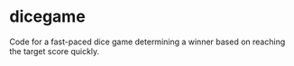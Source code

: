 # dicegame
Code for a fast-paced dice game determining a winner based on reaching the target score quickly.
